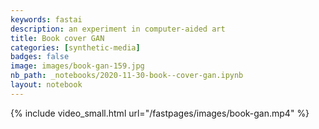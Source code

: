 ```yaml
---
keywords: fastai
description: an experiment in computer-aided art
title: Book cover GAN
categories: [synthetic-media]
badges: false
image: images/book-gan-159.jpg
nb_path: _notebooks/2020-11-30-book--cover-gan.ipynb
layout: notebook
---
```


<!--
#################################################
### THIS FILE WAS AUTOGENERATED! DO NOT EDIT! ###
#################################################
# file to edit: _notebooks/2020-11-30-book--cover-gan.ipynb
-->

<div class="container" id="notebook-container">
        
<div class="cell border-box-sizing text_cell rendered"><div class="inner_cell">
<div class="text_cell_render border-box-sizing rendered_html">
<p>{% include video_small.html url="/fastpages/images/book-gan.mp4" %}</p>

</div>
</div>
</div>
</div>
 

<script type="application/vnd.jupyter.widget-state+json">
{"state": {}, "version_major": 2, "version_minor": 0}
</script>

